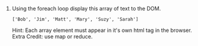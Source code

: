 1. Using the foreach loop display this array of text to the DOM.

    `['Bob', 'Jim', 'Matt', 'Mary', 'Suzy', 'Sarah']`

    Hint: Each array element must appear in it's own html tag in the browser.
    Extra Credit: use map or reduce. 
